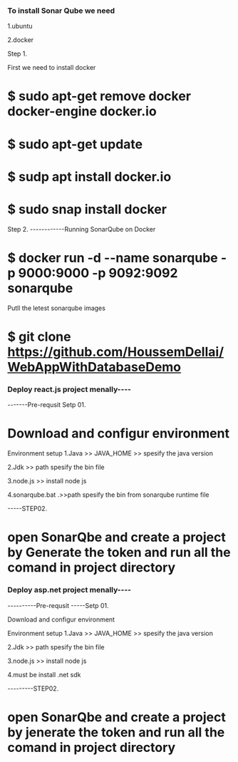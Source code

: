 ### To install Sonar Qube we need
1.ubuntu

2.docker 

Step 1.

 First we need to install docker 
# $ sudo apt-get remove docker docker-engine docker.io
# $ sudo apt-get update
# $ sudp apt install docker.io
# $ sudo snap install docker

Step 2.
------------Running SonarQube on Docker
# $ docker run -d --name sonarqube -p 9000:9000 -p 9092:9092 sonarqube

Putll the letest sonarqube images
# $ git clone https://github.com/HoussemDellai/WebAppWithDatabaseDemo


### Deploy react.js project menally----

-------Pre-requsit
Setp 01.

# Download and configur environment

Environment setup
1.Java >> JAVA_HOME >> spesify the java version

2.Jdk  >> path spesify the bin file

3.node.js >> install node js

4.sonarqube.bat .>>path spesify the bin from sonarqube runtime file


-----STEP02.
# open SonarQbe and create a project by Generate the token and run all the comand in project directory




### Deploy asp.net project menally----

----------Pre-requsit
-----Setp 01.

Download and configur environment

Environment setup
1.Java >> JAVA_HOME >> spesify the java version

2.Jdk  >> path spesify the bin file

3.node.js >> install node js

4.must be install .net sdk


---------STEP02.
# open SonarQbe and create a project by jenerate the token and run all the comand in project directory
